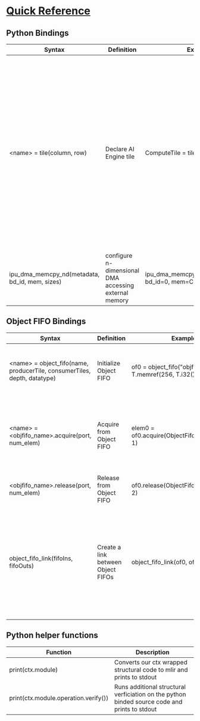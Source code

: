 <!---//===- README.md --------------------------*- Markdown -*-===//
//
// This file is licensed under the Apache License v2.0 with LLVM Exceptions.
// See https://llvm.org/LICENSE.txt for license information.
// SPDX-License-Identifier: Apache-2.0 WITH LLVM-exception
//
// Copyright (C) 2022, Advanced Micro Devices, Inc.
// 
//===----------------------------------------------------------------------===//-->

# <ins>Quick Reference</ins>

## Python Bindings

| Syntax | Definition | Example | Notes |
|--------|------------|---------|-------|
| \<name\> = tile(column, row) | Declare AI Engine tile | ComputeTile = tile(1,3) | The actual tile coordinates run on the device may deviate from the ones declared here. In Ryzen AI, for example, these coordinates tend to be relative corodinates as the runtime scheduler may assign it to a different available column. |
| ipu_dma_memcpy_nd(metadata, bd_id, mem, sizes) | configure n-dimensional DMA accessing external memory | ipu_dma_memcpy_nd(metadata="out", bd_id=0, mem=C, sizes=[1, 1, 1, N]) | `metadata`:  <br> `bd_id`: <br> `mem`: <br> `sizes`: |

## Object FIFO Bindings

| Syntax | Definition | Example | Notes |
|--------|------------|---------|-------|
| \<name\> = object_fifo(name, producerTile, consumerTiles, depth, datatype) | Initialize Object FIFO | of0 = object_fifo("objfifo0", A, B, 3, T.memref(256, T.i32())) | The `producerTile` and `consumerTiles` inputs are AI Engine tiles. The `consumerTiles` may also be specified as an array of tiles for multiple consumers. |
| \<name\> = \<objfifo_name\>.acquire(port, num_elem) | Acquire from Object FIFO | elem0 = of0.acquire(ObjectFifoPort.Produce, 1) | The `port` input is either `ObjectFifoPort.Produce` or `ObjectFifoPort.Consume`. The output may be either a single object or an array of objects which can then be indexed in an array-like fashion. |
| \<objfifo_name\>.release(port, num_elem) | Release from Object FIFO | of0.release(ObjectFifoPort.Consume, 2) | The `port` input is either `ObjectFifoPort.Produce` or `ObjectFifoPort.Consume`. |
| object_fifo_link(fifoIns, fifoOuts) | Create a link between Object FIFOs | object_fifo_link(of0, of1) | The tile that is used as the shared tile in the link must currently be a Mem tile. The inputs `fifoIns` and `fifoOuts` may be either a single Object FIFO or a list of them. Both can be specified either using their python variables or their names. Currently, if one of the two inputs is a list of ObjectFIFOs then the other can only be a single Object FIFO. |

## Python helper functions
| Function | Description |
|----------|-------------|
| print(ctx.module) | Converts our ctx wrapped structural code to mlir and prints to stdout|
| print(ctx.module.operation.verify()) | Runs additional structural verficiation on the python binded source code and prints to stdout |


